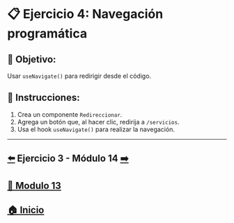 # 📋 Ejercicio 4: Navegación programática

## 🎯 Objetivo:
Usar `useNavigate()` para redirigir desde el código.

## 📝 Instrucciones:
1. Crea un componente `Redireccionar`.
2. Agrega un botón que, al hacer clic, redirija a `/servicios`.
3. Usa el hook `useNavigate()` para realizar la navegación.
---

## [⬅️](../Ejercicios/Ejercicio_3.md) Ejercicio 3 - Módulo 14 [➡️](../Modulo_14:_Consumo_de_APIs_con_fetch_o_Axios/Modulo_14.md)
## [📄 Modulo 13](../Modulo_13.md)
## [🏠 Inicio](../../README.md)
